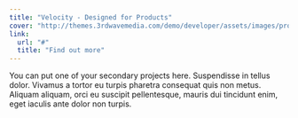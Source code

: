 ```yaml
---
title: "Velocity - Designed for Products"
cover: "http://themes.3rdwavemedia.com/demo/developer/assets/images/projects/project-4.png"
link:
  url: "#"
  title: "Find out more"
---
```

You can put one of your secondary projects here. Suspendisse in tellus dolor. Vivamus a tortor eu turpis pharetra consequat quis non metus. Aliquam aliquam, orci eu suscipit pellentesque, mauris dui tincidunt enim, eget iaculis ante dolor non turpis.
